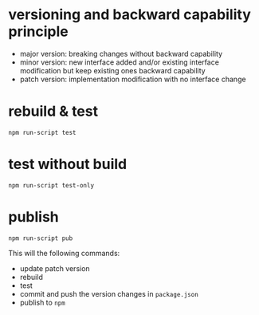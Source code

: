 # versioning and backward capability principle
- major version: breaking changes without backward capability
- minor version: new interface added and/or existing interface modification but keep existing ones backward capability
- patch version: implementation modification with no interface change

# rebuild & test
```
npm run-script test
```

# test without build
```
npm run-script test-only
```

# publish
```
npm run-script pub
```
This will the following commands:
- update patch version
- rebuild
- test
- commit and push the version changes in `package.json`
- publish to `npm`
